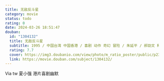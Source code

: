 ```yaml
---
title: 无敌反斗星
category: movie
status: todo
rating: 0
date: 2024-03-26 18:51:47
douban:
  id: "1304132"
  title: 无敌反斗星
  subtitle: 1995 / 中国台湾 中国香港 / 喜剧 动作 奇幻 冒险 / 朱延平 / 郝劭文 释小龙
  rating: 7.7
  cover: https://img3.doubanio.com/view/photo/m_ratio_poster/public/p2352229477.jpg
  link: https://movie.douban.com/subject/1304132/
---
```


Via tw 夏小强 港片喜剧幽默 